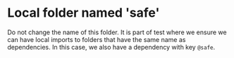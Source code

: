 # Local folder named 'safe'

Do not change the name of this folder.
It is part of test where we ensure we can have local imports to folders that have the same name as dependencies.
In this case, we also have a dependency with key `@safe`.
